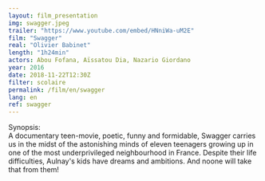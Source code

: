 ```yaml
---
layout: film_presentation
img: swagger.jpeg
trailer: "https://www.youtube.com/embed/HNniWa-uM2E"
film: "Swagger"
real: "Olivier Babinet"
length: "1h24min"
actors: Abou Fofana, Aïssatou Dia, Nazario Giordano
year: 2016
date: 2018-11-22T12:30Z
filter: scolaire
permalink: /film/en/swagger
lang: en
ref: swagger
---
```


<span class="name"> Synopsis:</span> <br/>
<span class="resumefilm"> A documentary teen-movie, poetic, funny and formidable, Swagger carries us in the midst of the astonishing minds of eleven teenagers growing up in one of the most underprivileged neighbourhood in France. Despite their life difficulties, Aulnay's kids have dreams and ambitions. And noone will take that from them! </span>
